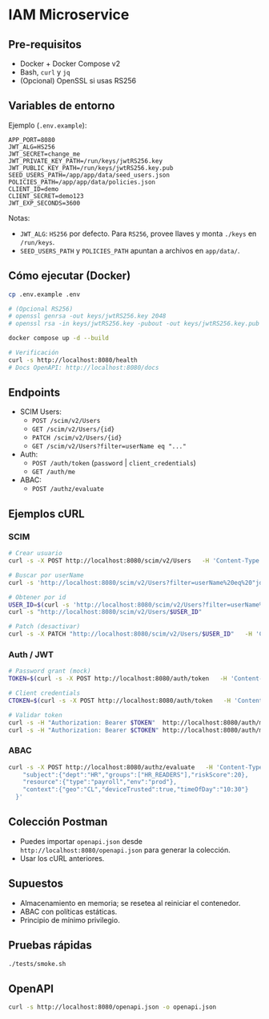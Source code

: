 # IAM Microservice

## Pre-requisitos
- Docker + Docker Compose v2
- Bash, `curl` y `jq`
- (Opcional) OpenSSL si usas RS256

## Variables de entorno
Ejemplo (`.env.example`):
```
APP_PORT=8080
JWT_ALG=HS256
JWT_SECRET=change_me
JWT_PRIVATE_KEY_PATH=/run/keys/jwtRS256.key
JWT_PUBLIC_KEY_PATH=/run/keys/jwtRS256.key.pub
SEED_USERS_PATH=/app/app/data/seed_users.json
POLICIES_PATH=/app/app/data/policies.json
CLIENT_ID=demo
CLIENT_SECRET=demo123
JWT_EXP_SECONDS=3600
```
Notas:
- `JWT_ALG`: `HS256` por defecto. Para `RS256`, provee llaves y monta `./keys` en `/run/keys`.
- `SEED_USERS_PATH` y `POLICIES_PATH` apuntan a archivos en `app/data/`.

## Cómo ejecutar (Docker)
```bash
cp .env.example .env

# (Opcional RS256)
# openssl genrsa -out keys/jwtRS256.key 2048
# openssl rsa -in keys/jwtRS256.key -pubout -out keys/jwtRS256.key.pub

docker compose up -d --build

# Verificación
curl -s http://localhost:8080/health
# Docs OpenAPI: http://localhost:8080/docs
```

## Endpoints
- SCIM Users:
  - `POST /scim/v2/Users`
  - `GET /scim/v2/Users/{id}`
  - `PATCH /scim/v2/Users/{id}`
  - `GET /scim/v2/Users?filter=userName eq "..."`  
- Auth:
  - `POST /auth/token` (`password` | `client_credentials`)
  - `GET /auth/me`
- ABAC:
  - `POST /authz/evaluate`

## Ejemplos cURL

### SCIM
```bash
# Crear usuario
curl -s -X POST http://localhost:8080/scim/v2/Users   -H 'Content-Type: application/json'   -d '{"userName":"tuser","name":{"givenName":"Test","familyName":"User"},"active":true,"emails":[{"value":"tuser@example.com","primary":true}],"groups":["HR_READERS"]}'

# Buscar por userName
curl -s 'http://localhost:8080/scim/v2/Users?filter=userName%20eq%20"jdoe"'

# Obtener por id
USER_ID=$(curl -s 'http://localhost:8080/scim/v2/Users?filter=userName%20eq%20"tuser"' | jq -r '.Resources[0].id')
curl -s "http://localhost:8080/scim/v2/Users/$USER_ID"

# Patch (desactivar)
curl -s -X PATCH "http://localhost:8080/scim/v2/Users/$USER_ID"   -H 'Content-Type: application/json' -d '{"active":false}'
```

### Auth / JWT
```bash
# Password grant (mock)
TOKEN=$(curl -s -X POST http://localhost:8080/auth/token   -H 'Content-Type: application/json'   -d '{"grant_type":"password","username":"jdoe","password":"x","scope":"read"}' | jq -r .access_token)

# Client credentials
CTOKEN=$(curl -s -X POST http://localhost:8080/auth/token   -H 'Content-Type: application/json'   -d '{"grant_type":"client_credentials","client_id":"demo","client_secret":"demo123","scope":"admin"}' | jq -r .access_token)

# Validar token
curl -s -H "Authorization: Bearer $TOKEN"  http://localhost:8080/auth/me
curl -s -H "Authorization: Bearer $CTOKEN" http://localhost:8080/auth/me
```

### ABAC
```bash
curl -s -X POST http://localhost:8080/authz/evaluate   -H 'Content-Type: application/json'   -d '{
    "subject":{"dept":"HR","groups":["HR_READERS"],"riskScore":20},
    "resource":{"type":"payroll","env":"prod"},
    "context":{"geo":"CL","deviceTrusted":true,"timeOfDay":"10:30"}
  }'
```

## Colección Postman
- Puedes importar `openapi.json` desde `http://localhost:8080/openapi.json` para generar la colección.
- Usar los cURL anteriores.

## Supuestos
- Almacenamiento en memoria; se resetea al reiniciar el contenedor.
- ABAC con políticas estáticas.
- Principio de mínimo privilegio.

## Pruebas rápidas
```bash
./tests/smoke.sh
```

## OpenAPI
```bash
curl -s http://localhost:8080/openapi.json -o openapi.json
```
